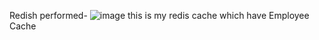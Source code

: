 
Redish performed-
![image](https://github.com/user-attachments/assets/d743e411-7c3b-4033-8112-91afa84c835d)
this is my redis cache which have Employee Cache
